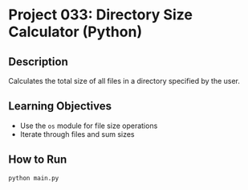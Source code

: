 # Project 033: Directory Size Calculator (Python)

## Description
Calculates the total size of all files in a directory specified by the user.

## Learning Objectives
- Use the `os` module for file size operations
- Iterate through files and sum sizes

## How to Run
```
python main.py
```
